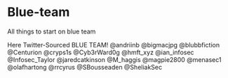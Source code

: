 # Blue-team
All things to start on blue team

Here Twitter-Sourced BLUE TEAM!
@andriinb
@bigmacjpg
@blubbfiction
@Centurion 
@cryps1s 
@Cyb3rWard0g 
@hmft_xyz
@ian_infosec
@Infosec_Taylor
@jaredcatkinson
@M_haggis
@magpie2800
@menasec1
@olafhartong
@rrcyrus
@SBousseaden
@SheliakSec
